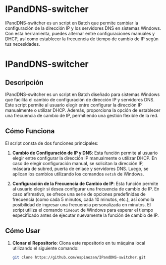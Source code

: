 # IPandDNS-switcher
IPandDNS-switcher es un script en Batch que permite cambiar la configuración de la dirección IP y los servidores DNS en sistemas Windows. Con esta herramienta, puedes alternar entre configuraciones manuales y DHCP, así como establecer la frecuencia de tiempo de cambio de IP según tus necesidades.


# IPandDNS-switcher

## Descripción

IPandDNS-switcher es un script en Batch diseñado para sistemas Windows que facilita el cambio de configuración de dirección IP y servidores DNS. Este script permite al usuario elegir entre configurar la dirección IP manualmente o utilizar DHCP. Además, proporciona la opción de establecer una frecuencia de cambio de IP, permitiendo una gestión flexible de la red.

## Cómo Funciona

El script consta de dos funciones principales:

1. **Cambio de Configuración de IP y DNS**: Esta función permite al usuario elegir entre configurar la dirección IP manualmente o utilizar DHCP. En caso de elegir configuración manual, se solicitan la dirección IP, máscara de subred, puerta de enlace y servidores DNS. Luego, se aplican los cambios utilizando los comandos `netsh` de Windows.

2. **Configuración de la Frecuencia de Cambio de IP**: Esta función permite al usuario elegir si desea configurar una frecuencia de cambio de IP. En caso afirmativo, se ofrece una serie de opciones predefinidas de frecuencia (como cada 5 minutos, cada 10 minutos, etc.), así como la posibilidad de ingresar una frecuencia personalizada en minutos. El script utiliza el comando `timeout` de Windows para esperar el tiempo especificado antes de ejecutar nuevamente la función de cambio de IP.

## Cómo Usar

1. **Clonar el Repositorio**: Clona este repositorio en tu máquina local utilizando el siguiente comando:

   ```bash
   git clone https://github.com/espinozan/IPandDNS-switcher.git
